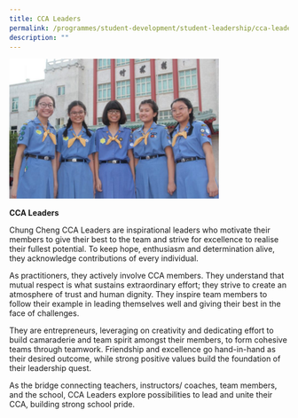 ```yaml
---
title: CCA Leaders
permalink: /programmes/student-development/student-leadership/cca-leaders/
description: ""
---
```

<style>  
img {  
  display: block;  
  margin-left: auto;  
  margin-right: auto;  
}  
</style>  
<body><img src="/images/IMG_8364-768x512.jpeg" alt="School Uniform" style="width:75%;">  
  
</body>

**CCA Leaders**

Chung Cheng CCA Leaders are inspirational leaders who motivate their members to give their best to the team and strive for excellence to realise their fullest potential. To keep hope, enthusiasm and determination alive, they acknowledge contributions of every individual.

As practitioners, they actively involve CCA members. They understand that mutual respect is what sustains extraordinary effort; they strive to create an atmosphere of trust and human dignity. They inspire team members to follow their example in leading themselves well and giving their best in the face of challenges.

They are entrepreneurs, leveraging on creativity and dedicating effort to build camaraderie and team spirit amongst their members, to form cohesive teams through teamwork. Friendship and excellence go hand-in-hand as their desired outcome, while strong positive values build the foundation of their leadership quest.

As the bridge connecting teachers, instructors/ coaches, team members, and the school, CCA Leaders explore possibilities to lead and unite their CCA, building strong school pride.